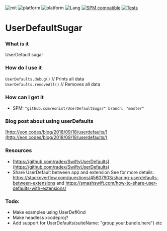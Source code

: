 ![mit](https://img.shields.io/badge/License-MIT-brightgreen.svg)
![platform](https://img.shields.io/badge/Platform-iOS-blue.svg)
![platform](https://img.shields.io/badge/Platform-macOS-blue.svg)
![Lang](https://img.shields.io/badge/Language-Swift%205.0-orange.svg)
[![SPM compatible](https://img.shields.io/badge/SPM-compatible-4BC51D.svg?style=flat)](https://github.com/apple/swift)
[![Tests](https://github.com/eonist/UserDefaultSugar/actions/workflows/Tests.yml/badge.svg)](https://github.com/eonist/UserDefaultSugar/actions/workflows/Tests.yml)
# UserDefaultSugar

### What is it
UserDefault sugar

### How do I use it
`UserDefaults.debug()` // Prints all data  
`UserDefaults.removeAll()` // Removes all data

### How can I get it
- SPM: `"github.com/eonist/UserDefaultSugar" branch: "master"`

### Blog post about using userDefaults
[http://eon.codes/blog/2018/09/18/userdefaults/](http://eon.codes/blog/2018/09/18/userdefaults/)

### Resources
- [https://github.com/radex/SwiftyUserDefaults](https://github.com/radex/SwiftyUserDefaults)
- Share UserDefault between app and extension See for more details: https://stackoverflow.com/questions/45607903/sharing-userdefaults-between-extensions and https://smashswift.com/how-to-share-user-defaults-with-extensions/

### Todo:
- Make examples using UserDefKind
- Make headless xcodeproj?
- Add support for UserDefaults(suiteName: "group.your.bundle.here") etc
